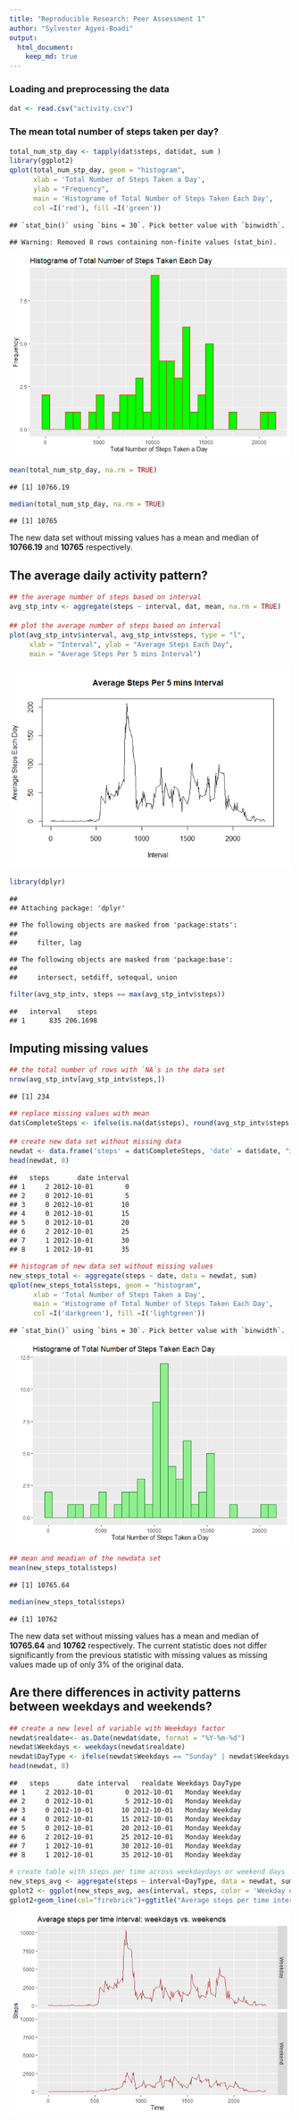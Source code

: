```yaml
---
title: "Reproducible Research: Peer Assessment 1"
author: "Sylvester Agyei-Boadi"
output: 
  html_document:
    keep_md: true
---
```



### Loading and preprocessing the data

```r
dat <- read.csv("activity.csv")
```

### The mean total number of steps taken per day?

```r
total_num_stp_day <- tapply(dat$steps, dat$dat, sum )
library(ggplot2)
qplot(total_num_stp_day, geom = "histogram", 
      xlab = 'Total Number of Steps Taken a Day',
      ylab = "Frequency",
      main = 'Histograme of Total Number of Steps Taken Each Day',
      col =I('red'), fill =I('green'))
```

```
## `stat_bin()` using `bins = 30`. Pick better value with `binwidth`.
```

```
## Warning: Removed 8 rows containing non-finite values (stat_bin).
```

![](PA1_template_files/figure-html/unnamed-chunk-2-1.png)<!-- -->


```r
mean(total_num_stp_day, na.rm = TRUE)
```

```
## [1] 10766.19
```

```r
median(total_num_stp_day, na.rm = TRUE)
```

```
## [1] 10765
```
The new data set without missing values has  a mean and median of **10766.19** and **10765** respectively.
  
## The average daily activity pattern?

```r
## the average number of steps based on interval
avg_stp_intv <- aggregate(steps ~ interval, dat, mean, na.rm = TRUE)

## plot the average number of steps based on interval
plot(avg_stp_intv$interval, avg_stp_intv$steps, type = "l",
     xlab = "Interval", ylab = "Average Steps Each Day",
     main = "Average Steps Per 5 mins Interval")
```

![](PA1_template_files/figure-html/unnamed-chunk-4-1.png)<!-- -->

```r
library(dplyr)
```

```
## 
## Attaching package: 'dplyr'
```

```
## The following objects are masked from 'package:stats':
## 
##     filter, lag
```

```
## The following objects are masked from 'package:base':
## 
##     intersect, setdiff, setequal, union
```

```r
filter(avg_stp_intv, steps == max(avg_stp_intv$steps))
```

```
##   interval    steps
## 1      835 206.1698
```


## Imputing missing values

```r
## the total number of rows with `NA`s in the data set
nrow(avg_stp_intv[avg_stp_intv$steps,])
```

```
## [1] 234
```

```r
## replace missing values with mean
dat$CompleteSteps <- ifelse(is.na(dat$steps), round(avg_stp_intv$steps[match(dat$interval, avg_stp_intv$interval)],0), dat$steps)

## create new data set without missing data
newdat <- data.frame('steps' = dat$CompleteSteps, 'date' = dat$date, "interval" = dat$interval)
head(newdat, 8)
```

```
##   steps       date interval
## 1     2 2012-10-01        0
## 2     0 2012-10-01        5
## 3     0 2012-10-01       10
## 4     0 2012-10-01       15
## 5     0 2012-10-01       20
## 6     2 2012-10-01       25
## 7     1 2012-10-01       30
## 8     1 2012-10-01       35
```

```r
## histogram of new data set without missing values
new_steps_total <- aggregate(steps ~ date, data = newdat, sum)
qplot(new_steps_total$steps, geom = "histogram", 
      xlab = 'Total Number of Steps Taken a Day',
      main = 'Histograme of Total Number of Steps Taken Each Day',
      col =I('darkgreen'), fill =I('lightgreen'))
```

```
## `stat_bin()` using `bins = 30`. Pick better value with `binwidth`.
```

![](PA1_template_files/figure-html/unnamed-chunk-5-1.png)<!-- -->

```r
## mean and meadian of the newdata set
mean(new_steps_total$steps)
```

```
## [1] 10765.64
```

```r
median(new_steps_total$steps)
```

```
## [1] 10762
```
The new data set without missing values has  a mean and median of **10765.64** and **10762** respectively. The current statistic does not differ significantly from the previous statistic with missing values as missing values made up of only 3% of the original data.



## Are there differences in activity patterns between weekdays and weekends?

```r
## create a new level of variable with Weekdays factor
newdat$realdate<- as.Date(newdat$date, format = "%Y-%m-%d")
newdat$Weekdays <- weekdays(newdat$realdate)
newdat$DayType <- ifelse(newdat$Weekdays == "Sunday" | newdat$Weekdays == "Saturday", "Weekend", "Weekday")
head(newdat, 8)
```

```
##   steps       date interval   realdate Weekdays DayType
## 1     2 2012-10-01        0 2012-10-01   Monday Weekday
## 2     0 2012-10-01        5 2012-10-01   Monday Weekday
## 3     0 2012-10-01       10 2012-10-01   Monday Weekday
## 4     0 2012-10-01       15 2012-10-01   Monday Weekday
## 5     0 2012-10-01       20 2012-10-01   Monday Weekday
## 6     2 2012-10-01       25 2012-10-01   Monday Weekday
## 7     1 2012-10-01       30 2012-10-01   Monday Weekday
## 8     1 2012-10-01       35 2012-10-01   Monday Weekday
```

```r
# create table with steps per time across weekdaydays or weekend days
new_steps_avg <- aggregate(steps ~ interval+DayType, data = newdat, sum)
gplot2 <- ggplot(new_steps_avg, aes(interval, steps, color = 'Weekday or Weekend'))
gplot2+geom_line(col="firebrick")+ggtitle("Average steps per time interval: weekdays vs. weekends")+xlab("Time")+ylab("Steps")+facet_grid(DayType ~ .)
```

![](PA1_template_files/figure-html/unnamed-chunk-6-1.png)<!-- -->





